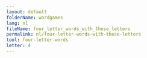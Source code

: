 ```yaml
---
layout: default
folderName: wordgames
lang: nl
fileName: four_letter_words_with_these_letters
permalink: nl/four-letter-words-with-these-letters
tool: four-letter-words
letter: 4
---
```

